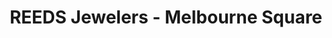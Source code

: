 ---
title: "REEDS Jewelers - Melbourne Square"
url: /melbourne/reeds-jewelers-melbourne-square/
shop: jewelry
---